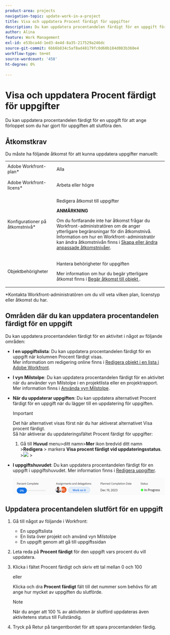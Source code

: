 ```yaml
---
product-area: projects
navigation-topic: update-work-in-a-project
title: Visa och uppdatera Procent färdigt för uppgifter
description: Du kan uppdatera procentandelen färdigt för en uppgift för att ange förloppet som du har gjort för uppgiften att slutföra den.
author: Alina
feature: Work Management
exl-id: e53bca4d-1ed3-4e4d-8a35-217529a246dc
source-git-commit: 6bb6b834c5af8ad48179fc0d60b184d083b360e4
workflow-type: tm+mt
source-wordcount: '458'
ht-degree: 0%

---
```


# Visa och uppdatera Procent färdigt för uppgifter

Du kan uppdatera procentandelen färdigt för en uppgift för att ange förloppet som du har gjort för uppgiften att slutföra den.

## Åtkomstkrav

<!--drafted for P&P:

<table style="table-layout:auto"> 
 <col> 
 <col> 
 <tbody> 
  <tr> 
   <td role="rowheader">Adobe Workfront plan*</td> 
   <td> <p>Any</p> </td> 
  </tr> 
  <tr> 
   <td role="rowheader">Adobe Workfront license*</td> 
   <td> <p>Current license: Standard</p> 
   Or
   <p>Legacy license: Work or higher</p>
   </td> 
  </tr> 
  <tr> 
   <td role="rowheader">Access level configurations*</td> 
   <td> <p>Edit access to Tasks</p> <p><b>NOTE</b>
   
   If you still don't have access, ask your Workfront administrator if they set additional restrictions in your access level. For information on how a Workfront administrator can modify your access level, see <a href="../../../administration-and-setup/add-users/configure-and-grant-access/create-modify-access-levels.md" class="MCXref xref">Create or modify custom access levels</a>.</p> </td> 
  </tr> 
  <tr> 
   <td role="rowheader">Object permissions</td> 
   <td> <p>Manage permissions to the task</p> <p>For information on requesting additional access, see <a href="../../../workfront-basics/grant-and-request-access-to-objects/request-access.md" class="MCXref xref">Request access to objects </a>.</p> </td> 
  </tr> 
 </tbody> 
</table>
-->

Du måste ha följande åtkomst för att kunna uppdatera uppgifter manuellt:

<table style="table-layout:auto"> 
 <col> 
 <col> 
 <tbody> 
  <tr> 
   <td role="rowheader">Adobe Workfront-plan*</td> 
   <td> <p>Alla</p> </td> 
  </tr> 
  <tr> 
   <td role="rowheader">Adobe Workfront-licens*</td> 
   <td> <p>Arbeta eller högre</p> </td> 
  </tr> 
  <tr> 
   <td role="rowheader">Konfigurationer på åtkomstnivå*</td> 
   <td> <p>Redigera åtkomst till uppgifter</p> <p><b>ANMÄRKNING</b>

Om du fortfarande inte har åtkomst frågar du Workfront-administratören om de anger ytterligare begränsningar för din åtkomstnivå. Information om hur en Workfront-administratör kan ändra åtkomstnivån finns i <a href="../../../administration-and-setup/add-users/configure-and-grant-access/create-modify-access-levels.md" class="MCXref xref">Skapa eller ändra anpassade åtkomstnivåer</a>.</p> </td>
</tr> 
  <tr> 
   <td role="rowheader">Objektbehörigheter</td> 
   <td> <p>Hantera behörigheter för uppgiften</p> <p>Mer information om hur du begär ytterligare åtkomst finns i <a href="../../../workfront-basics/grant-and-request-access-to-objects/request-access.md" class="MCXref xref">Begär åtkomst till objekt </a>.</p> </td> 
  </tr> 
 </tbody> 
</table>

&#42;Kontakta Workfront-administratören om du vill veta vilken plan, licenstyp eller åtkomst du har.


## Områden där du kan uppdatera procentandelen färdigt för en uppgift

Du kan uppdatera procentandelen färdigt för en aktivitet i något av följande områden:

* **I en uppgiftslista**: Du kan uppdatera procentandelen färdigt för en uppgift när kolumnen Procent färdigt visas.\
   Mer information om redigering online finns i [Redigera objekt i en lista i Adobe Workfront](../../../workfront-basics/navigate-workfront/use-lists/inline-edit-objects.md).

* **I vyn Milstolpe**: Du kan uppdatera procentandelen färdigt för en aktivitet när du använder vyn Milstolpe i en projektlista eller en projektrapport. Mer information finns i [Använda vyn Milstolpe](../../../reports-and-dashboards/reports/reporting-elements/use-milestone-view.md).

* **När du uppdaterar uppgiften**: Du kan uppdatera alternativet Procent färdigt för en uppgift när du lägger till en uppdatering för uppgiften.

   >[!IMPORTANT]
   >
   >Det här alternativet visas först när du har aktiverat alternativet Visa procent färdigt.\
   >Så här aktiverar du uppdateringsfältet Procent färdigt för uppgifter:
   >
   >1. Gå till **Huvud** menu>ditt namn>**Mer** ikon bredvid ditt namn >**Redigera** > markera **Visa procent färdigt vid uppdateringsstatus**.\
      >![](assets/show-percent-complete-toggle-in-user-profile-350x243.png)  >


* **I uppgiftshuvudet**: Du kan uppdatera procentandelen färdigt för en uppgift i uppgiftshuvudet. Mer information finns i [Redigera uppgifter](../../tasks/manage-tasks/edit-tasks.md).

   ![](assets/nwe-updatetaskpercentinheader-350x54.png)


## Uppdatera procentandelen slutfört för en uppgift

1. Gå till något av följande i Workfront:

   * En uppgiftslista
   * En lista över projekt och använd vyn Milstolpe
   * En uppgift genom att gå till uppgiftssidan
1. Leta reda på **Procent färdigt** för den uppgift vars procent du vill uppdatera.
1. Klicka i fältet Procent färdigt och skriv ett tal mellan 0 och 100

   eller

   Klicka och dra **Procent färdigt** fält till det nummer som behövs för att ange hur mycket av uppgiften du slutförde.

   >[!NOTE]
   >
   >När du anger att 100 % av aktiviteten är slutförd uppdateras även aktivitetens status till Fullständig.


1. Tryck på Retur på tangentbordet för att spara procentandelen färdig.

